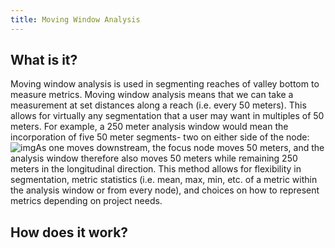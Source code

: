 ```yaml
---
title: Moving Window Analysis
---
```



## What is it?

Moving window analysis is used in segmenting reaches of valley bottom to measure metrics. Moving window analysis means that we can take a measurement at set distances along a reach (i.e. every 50 meters). This allows for virtually any segmentation that a user may want in multiples of 50 meters. For example, a 250 meter analysis window would mean the incorporation of five 50 meter segments- two on either side of the node:![img](https://lh5.googleusercontent.com/UD3r_fd-k4FgdI98-b-1lv57ZqOpuBkps5GP24bGbMotdQrfO5kg8YtRYPbjdSNLObDsy7VJFxdlz_sTUFXJQidp6ZznDgBSSZKp_LHGHQ3PMGXUQ9K6-gUDtU5YP-kcpyyDU9qJBy3ebrHZFr2YhjbMKvGIrBacWVUaVi2Mr0aY2_voSFGIOZsDcQ)As one moves downstream, the focus node moves 50 meters, and the analysis window therefore also moves 50 meters while remaining 250 meters in the longitudinal direction. 
This method allows for flexibility in segmentation, metric statistics (i.e. mean, max, min, etc. of a metric within the analysis window or from every node), and choices on how to represent metrics depending on project needs. 

## How does it work?

